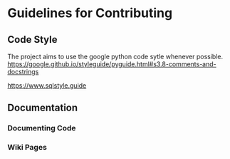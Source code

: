 # Guidelines for Contributing

## Code Style
The project aims to use the google python code sytle whenever possible.  
https://google.github.io/styleguide/pyguide.html#s3.8-comments-and-docstrings

https://www.sqlstyle.guide
## Documentation

### Documenting Code


### Wiki Pages

